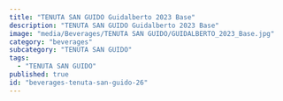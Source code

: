```yaml
---
title: "TENUTA SAN GUIDO Guidalberto 2023 Base"
description: "TENUTA SAN GUIDO Guidalberto 2023 Base"
image: "media/Beverages/TENUTA SAN GUIDO/GUIDALBERTO_2023_Base.jpg"
category: "beverages"
subcategory: "TENUTA SAN GUIDO"
tags:
  - "TENUTA SAN GUIDO"
published: true
id: "beverages-tenuta-san-guido-26"
---
```

